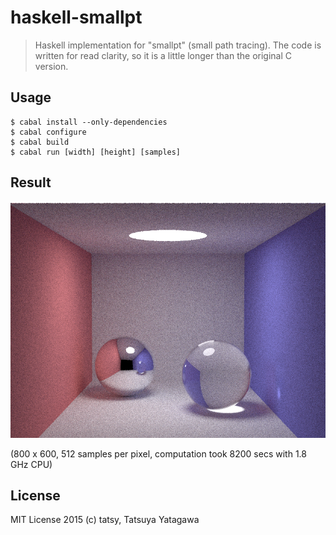 haskell-smallpt
===

> Haskell implementation for "smallpt" (small path tracing). The code is written for read clarity, so it is a little longer than the original C version.

## Usage

```shell
$ cabal install --only-dependencies
$ cabal configure
$ cabal build
$ cabal run [width] [height] [samples]
```

## Result

![result](result.png)

(800 x 600, 512 samples per pixel, computation took 8200 secs with 1.8 GHz CPU)

## License

MIT License 2015 (c) tatsy, Tatsuya Yatagawa

